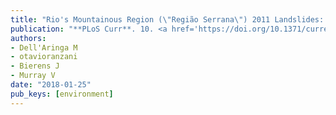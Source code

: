 ```yaml
---
title: "Rio's Mountainous Region (\"Região Serrana\") 2011 Landslides: Impact on Public Mental Health System"
publication: "**PLoS Curr**. 10. <a href='https://doi.org/10.1371/currents.dis.156b98022b9421098142a4b31879d866' target='_blank' rel='noopener noreferrer'>10.1371/currents.dis.156b98022b9421098142a4b31879d866</a>"
authors:
- Dell'Aringa M
- otavioranzani
- Bierens J
- Murray V
date: "2018-01-25"
pub_keys: [environment]
---
```

